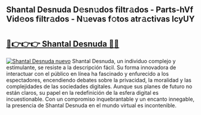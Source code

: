 ## Shantal Desnuda D𝚎sn𝚞dos filtr𝚊dos - Parts-hVf Vid𝚎os filtr𝚊dos - N𝚞evas f𝚘tos atr𝚊ctivas lcyUY

# <h2><a href="http://mb1mpb.tromn.icu/?c=Shantal+Desnuda">🔗👉👉👉 Shantal Desnuda 🔗🔗</a></h2>

[![Shantal Desnuda nuevo](https://i.imgur.com/pEAQMta.gif)](http://mb1mpb.tromn.icu/?c=Shantal+Desnuda)
Shantal Desnuda, un individuo complejo y estimulante, se resiste a la descripción fácil. Su forma innovadora de interactuar con el público en línea ha fascinado y enfurecido a los espectadores, encendiendo debates sobre la privacidad, la moralidad y las complejidades de las sociedades digitales. Aunque sus planes de futuro no están claros, su papel en la redefinición de la esfera digital es incuestionable. Con un compromiso inquebrantable y un encanto innegable, la presencia de Shantal Desnuda en el mundo virtual es incontenible.
